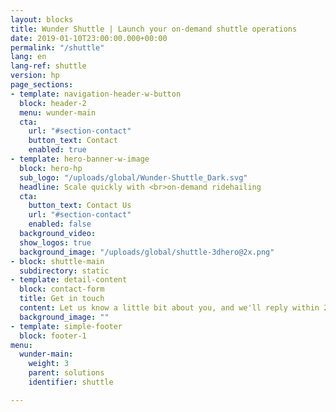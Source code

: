 ```yaml
---
layout: blocks
title: Wunder Shuttle | Launch your on-demand shuttle operations
date: 2019-01-10T23:00:00.000+00:00
permalink: "/shuttle"
lang: en
lang-ref: shuttle
version: hp
page_sections:
- template: navigation-header-w-button
  block: header-2
  menu: wunder-main
  cta:
    url: "#section-contact"
    button_text: Contact
    enabled: true
- template: hero-banner-w-image
  block: hero-hp
  sub_logo: "/uploads/global/Wunder-Shuttle_Dark.svg"
  headline: Scale quickly with <br>on-demand ridehailing
  cta:
    button_text: Contact Us
    url: "#section-contact"
    enabled: false
  background_video:
  show_logos: true
  background_image: "/uploads/global/shuttle-3dhero@2x.png"
- block: shuttle-main
  subdirectory: static
- template: detail-content
  block: contact-form
  title: Get in touch
  content: Let us know a little bit about you, and we'll reply within 24 hours.
  background_image: ""
- template: simple-footer
  block: footer-1
menu:
  wunder-main:
    weight: 3
    parent: solutions
    identifier: shuttle

---
```

